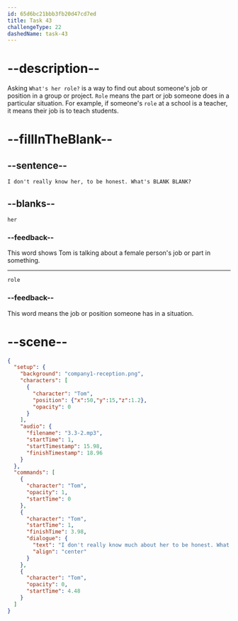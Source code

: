 ```yaml
---
id: 65d6bc21bbb3fb20d47cd7ed
title: Task 43
challengeType: 22
dashedName: task-43
---
```


<!-- (Audio) Tom: I don't really know her, to be honest. What's her role?
-->

# --description--

Asking `What's her role?` is a way to find out about someone's job or position in a group or project. `Role` means the part or job someone does in a particular situation. For example, if someone's `role` at a school is a teacher, it means their job is to teach students.

# --fillInTheBlank--

## --sentence--

`I don't really know her, to be honest. What's BLANK BLANK?`

## --blanks--

`her`

### --feedback--

This word shows Tom is talking about a female person's job or part in something.

---

`role`

### --feedback--

This word means the job or position someone has in a situation.

# --scene--

```json
{
  "setup": {
    "background": "company1-reception.png",
    "characters": [
      {
        "character": "Tom",
        "position": {"x":50,"y":15,"z":1.2},
        "opacity": 0
      }
    ],
    "audio": {
      "filename": "3.3-2.mp3",
      "startTime": 1,
      "startTimestamp": 15.98,
      "finishTimestamp": 18.96
    }
  },
  "commands": [
    {
      "character": "Tom",
      "opacity": 1,
      "startTime": 0
    },
    {
      "character": "Tom",
      "startTime": 1,
      "finishTime": 3.98,
      "dialogue": {
        "text": "I don't really know much about her to be honest. What's her role?",
        "align": "center"
      }
    },
    {
      "character": "Tom",
      "opacity": 0,
      "startTime": 4.48
    }
  ]
}
```
